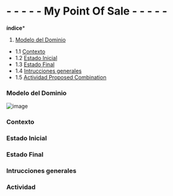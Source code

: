 # - - - - - My Point Of Sale - - - - -

**índice***

1. [Modelo del Dominio](#Modelo-del-Dominio)
- 1.1 [Contexto](#Contexto)
- 1.2 [Estado Inicial](#Estado-Inicial)
- 1.3 [Estado Final](#Estado-Final) 
- 1.4 [Intrucciones generales](#Intrucciones-generales)
- 1.5 [Actividad Proposed Combination](#ActividadProposedCombination)

### Modelo del Dominio

![image](https://github.com/user-attachments/assets/49db30f2-bbd6-4256-80ce-8f8c7e2a3bd3)

### Contexto



### Estado Inicial



### Estado Final



### Intrucciones generales



### Actividad 
